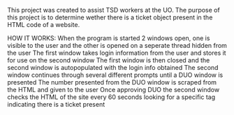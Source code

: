 This project was created to assist TSD workers at the UO. The purpose of this project is to determine wether there is a ticket object present in the HTML code of a website. 

HOW IT WORKS:
When the program is started 2 windows open, one is visible to the user and the other is opened on a seperate thread hidden from the user
The first window takes login information from the user and stores it for use on the second window
The first window is then closed and the second window is autopopulated with the login info obtained
The second window continues through several different prompts until a DUO window is presented
The number presented from the DUO window is scraped from the HTML and given to the user
Once approving DUO the second window checks the HTML of the site every 60 seconds looking for a specific tag indicating there is a ticket present
